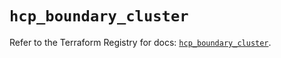 # `hcp_boundary_cluster`

Refer to the Terraform Registry for docs: [`hcp_boundary_cluster`](https://registry.terraform.io/providers/hashicorp/hcp/0.91.1/docs/resources/boundary_cluster).
